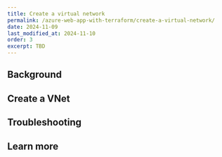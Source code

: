 ```yaml
---
title: Create a virtual network
permalink: /azure-web-app-with-terraform/create-a-virtual-network/
date: 2024-11-09
last_modified_at: 2024-11-10
order: 3
excerpt: TBD
---
```


## Background

## Create a VNet

## Troubleshooting

## Learn more
